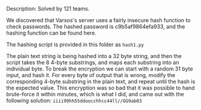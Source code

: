 Description:
Solved by 121 teams.

We discovered that Varsos's server uses a fairly insecure hash function to check passwords. The hashed password is c9b5af9864efa933, and the hashing function can be found here.


The hashing script is provided in this folder as `hash1.py`



The plain text string is being hashed into a 32 byte string, and then the script takes the 8 4-byte substrings, and maps each substring into an individual byte.
To break the encryption we can start with a random 31 byte input, and hash it. For every byte of output that is wrong, modify the corresponding 4-byte substring in the plain text, and repeat until the hash is the expected value. This encryption was so bad that it was possible to hand brute-force it within minutes, which is what I did, and came out with the following solution:
`iiii99hh55ddoocchhcc44ll//GG9ab03`
